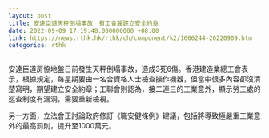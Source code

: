 ```yaml
---
layout: post
title: 安達臣道天秤倒塌事故　有工會冀建立安全約章
date: 2022-09-09 17:19:48.000000000 +08:00
link: https://news.rthk.hk/rthk/ch/component/k2/1666244-20220909.htm
categories: rthk
---
```


安達臣道房協地盤日前發生天秤倒塌事故，造成3死6傷。香港建造業總工會表示，根據規定，每星期要由一名合資格人士檢查操作機器，但當中很多內容卻沒清楚寫明，期望建立安全約章；工聯會則認為，接二連三的工業意外，顯示勞工處的巡查制度有漏洞，需要重新檢視。

另一方面，立法會正討論政府修訂《職安健條例》建議，包括將導致極嚴重工業意外的最高罰則，提升至1000萬元。
